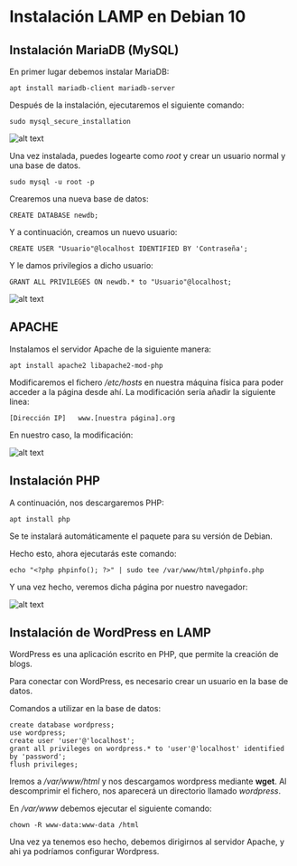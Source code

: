 # Instalación LAMP en Debian 10

## Instalación MariaDB (MySQL)

En primer lugar debemos instalar MariaDB:

```apt install mariadb-client mariadb-server```

Después de la instalación, ejecutaremos el siguiente comando:

```sudo mysql_secure_installation```

![alt text](../Imágenes/mysqlsecure.png)  

Una vez instalada, puedes logearte como _root_ y crear un usuario normal y una 
base de datos.

```sudo mysql -u root -p```

Crearemos una nueva base de datos:

```CREATE DATABASE newdb;```

Y a continuación, creamos un nuevo usuario:

```CREATE USER "Usuario"@localhost IDENTIFIED BY 'Contraseña';``` 

Y le damos privilegios a dicho usuario:

```GRANT ALL PRIVILEGES ON newdb.* to "Usuario"@localhost;```

![alt text](../Imágenes/creacionmysql.png)


## APACHE

Instalamos el servidor Apache de la siguiente manera:

```apt install apache2 libapache2-mod-php```

Modificaremos el fichero _/etc/hosts_ en nuestra máquina física para poder
acceder a la página desde ahí. La modificación sería añadir la siguiente linea:

```[Dirección IP]	www.[nuestra página].org```

En nuestro caso, la modificación:

![alt text](../Imágenes/hosts.png)


## Instalación PHP 

A continuación, nos descargaremos PHP:

```apt install php```

Se te instalará automáticamente el paquete para su versión de Debian.

Hecho esto, ahora ejecutarás este comando:

```echo "<?php phpinfo(); ?>" | sudo tee /var/www/html/phpinfo.php```

Y una vez hecho, veremos dicha página por nuestro navegador:

![alt text](../Imágenes/phpinfo.png)


## Instalación de WordPress en LAMP

WordPress es una aplicación escrito en PHP, que permite la creación de blogs.

Para conectar con WordPress, es necesario crear un usuario en la base de datos.

Comandos a utilizar en la base de datos:

```
create database wordpress;
use wordpress;
create user 'user'@'localhost';
grant all privileges on wordpress.* to 'user'@'localhost' identified by 'password';
flush privileges;
```
Iremos a _/var/www/html_ y nos descargamos wordpress mediante **wget**.
Al descomprimir el fichero, nos aparecerá un directorio llamado _wordpress_.

En _/var/www_ debemos ejecutar el siguiente comando:

```chown -R www-data:www-data /html```

Una vez ya tenemos eso hecho, debemos dirigirnos al servidor Apache, y ahi ya
podríamos configurar Wordpress.
